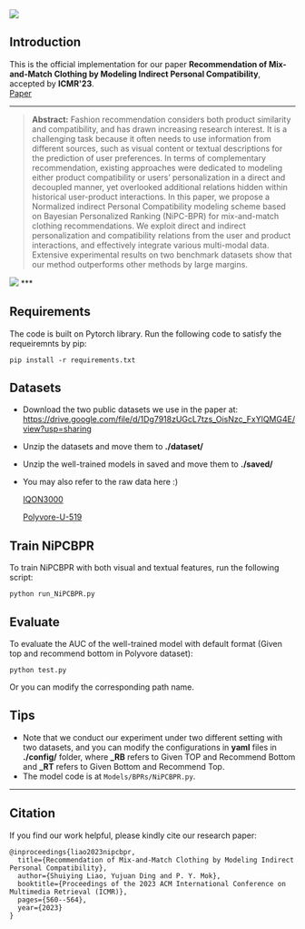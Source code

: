 <!-- # NiPC-BPR -->
<img src = NiPC-BPR/logo.png>

## Introduction
This is the official implementation for our paper **Recommendation of Mix-and-Match Clothing by Modeling Indirect Personal Compatibility**, accepted by **ICMR'23**.<br/>
[Paper](https://dl.acm.org/doi/abs/10.1145/3591106.3592224) 
***

> **Abstract:** Fashion recommendation considers both product similarity and compatibility, and has drawn increasing research interest. It is a challenging task because it often needs to use information from different sources, such as visual content or textual descriptions for the prediction of user preferences. In terms of complementary recommendation, existing approaches were dedicated to modeling either product compatibility or users’ personalization in a direct and decoupled manner, yet overlooked additional relations hidden within historical user-product interactions. In this paper, we propose a Normalized indirect Personal Compatibility modeling scheme based on Bayesian Personalized Ranking (NiPC-BPR) for mix-and-match clothing recommendations. We exploit direct and indirect personalization and compatibility relations from the user and product interactions, and effectively integrate various multi-modal data. Extensive experimental results on two benchmark datasets show that our method outperforms other methods by large margins.

<!-- <img src="https://d3i71xaburhd42.cloudfront.net/d0a6ad4f433422d4547775cbf5b1121362951f87/250px/3-Figure2-1.png"> -->
<img src = NiPC-BPR/framework.png>
***

## Requirements
The code is built on Pytorch library. Run the following code to satisfy the requeiremnts by pip:

`pip install -r requirements.txt`


## Datasets
- Download the two public datasets we use in the paper at:
  https://drive.google.com/file/d/1Dg7918zUGcL7tzs_OisNzc_FxYlQMG4E/view?usp=sharing

- Unzip the datasets and move them to **./dataset/**

- Unzip the well-trained models in saved and move them to **./saved/**

- You may also refer to the raw data here :)

  [IQON3000](https://drive.google.com/file/d/1sTfUoNPid9zG_MgV--lWZTBP1XZpmcK8/view)

  [Polyvore-U-519](https://stduestceducn-my.sharepoint.com/personal/zhilu_std_uestc_edu_cn/_layouts/15/onedrive.aspx?id=%2Fpersonal%2Fzhilu%5Fstd%5Fuestc%5Fedu%5Fcn%2FDocuments%2Fpolyvore&ga=1)

## Train NiPCBPR
To train NiPCBPR with both visual and textual features, run the following script:

`python run_NiPCBPR.py`

## Evaluate
To evaluate the AUC of the well-trained model with default format (Given top and recommend bottom in Polyvore dataset):

`python test.py`

Or you can modify the corresponding path name.

## Tips
- Note that we conduct our experiment under two different setting with two datasets, and you can modify the configurations in **yaml** files in **./config/** folder, where **_RB** refers to Given TOP and Recommend Bottom and **_RT** refers to Given Bottom and Recommend Top.
- The model code is at `Models/BPRs/NiPCBPR.py`.

***

## Citation
If you find our work helpful, please kindly cite our research paper:
```
@inproceedings{liao2023nipcbpr,
  title={Recommendation of Mix-and-Match Clothing by Modeling Indirect Personal Compatibility},
  author={Shuiying Liao, Yujuan Ding and P. Y. Mok},
  booktitle={Proceedings of the 2023 ACM International Conference on Multimedia Retrieval (ICMR)},
  pages={560--564},
  year={2023}
}
```

 